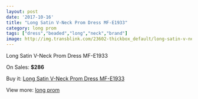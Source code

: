 ```yaml
---
layout: post
date: '2017-10-16'
title: "Long Satin V-Neck Prom Dress MF-E1933"
category: long prom
tags: ["dress","beaded","long","neck","brand"]
image: http://img.transblink.com/23602-thickbox_default/long-satin-v-neck-prom-dress-mf-e1933.jpg
---
```

Long Satin V-Neck Prom Dress MF-E1933

On Sales: **$286**
<a href="https://www.transblink.com/en/long-prom/7474-long-satin-v-neck-prom-dress-mf-e1933.html"><amp-img layout="responsive" width="600" height="600" src="//img.transblink.com/23602-thickbox_default/long-satin-v-neck-prom-dress-mf-e1933.jpg" alt="Long Satin V-Neck Prom Dress MF-E1933 0" /></a>
<a href="https://www.transblink.com/en/long-prom/7474-long-satin-v-neck-prom-dress-mf-e1933.html"><amp-img layout="responsive" width="600" height="600" src="//img.transblink.com/23604-thickbox_default/long-satin-v-neck-prom-dress-mf-e1933.jpg" alt="Long Satin V-Neck Prom Dress MF-E1933 1" /></a>
<a href="https://www.transblink.com/en/long-prom/7474-long-satin-v-neck-prom-dress-mf-e1933.html"><amp-img layout="responsive" width="600" height="600" src="//img.transblink.com/23603-thickbox_default/long-satin-v-neck-prom-dress-mf-e1933.jpg" alt="Long Satin V-Neck Prom Dress MF-E1933 2" /></a>

Buy it: [Long Satin V-Neck Prom Dress MF-E1933](https://www.transblink.com/en/long-prom/7474-long-satin-v-neck-prom-dress-mf-e1933.html "Long Satin V-Neck Prom Dress MF-E1933")

View more: [long prom](https://www.transblink.com/en/58-long-prom "long prom")